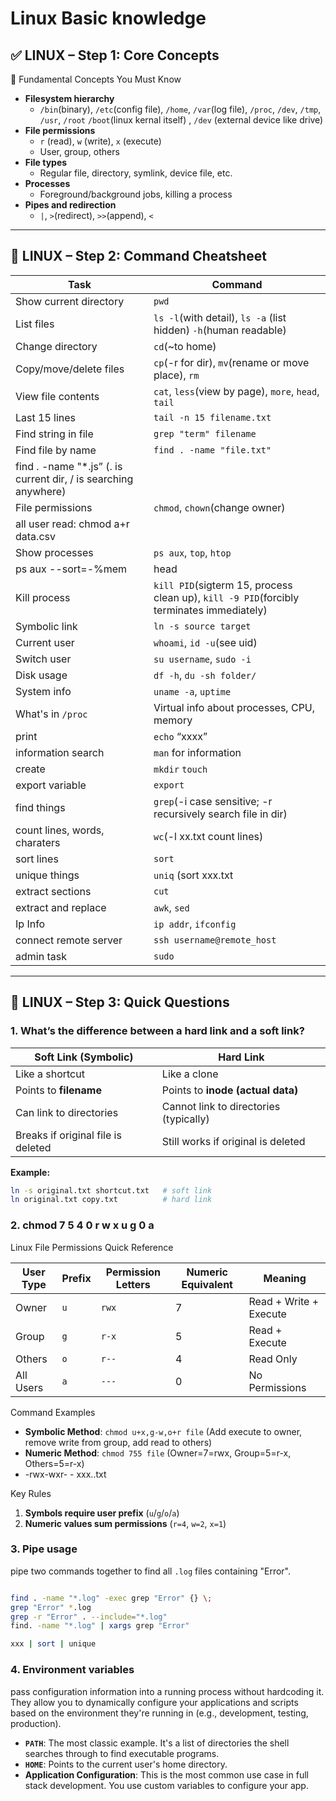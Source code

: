 # Linux Basic knowledge

## ✅ **LINUX – Step 1: Core Concepts**

🧠 Fundamental Concepts You Must Know

- **Filesystem hierarchy**
  - `/bin`(binary), `/etc`(config file), `/home`, `/var`(log file), `/proc`, `/dev`, `/tmp`, `/usr`, `/root` `/boot`(linux kernal itself) , `/dev` (external device like drive)
- **File permissions**
  - `r` (read), `w` (write), `x` (execute)
  - User, group, others
- **File types**
  - Regular file, directory, symlink, device file, etc.
- **Processes**
  - Foreground/background jobs, killing a process
- **Pipes and redirection**
  - `|`, `>`(redirect), `>>`(append), `<`

---

## 🔧 **LINUX – Step 2: Command Cheatsheet**

| Task | Command |
| --- | --- |
| Show current directory | `pwd` |
| List files | `ls -l`(with detail), `ls -a` (list hidden) `-h`(human readable) |
| Change directory | `cd`(~to home) |
| Copy/move/delete files | `cp`(-r for dir), `mv`(rename or move place), `rm` |
| View file contents | `cat`, `less`(view by page), `more`, `head`, `tail` |
| Last 15 lines | `tail -n 15 filename.txt` |
| Find string in file | `grep "term" filename` |
| Find file by name | `find . -name "file.txt"`
find . -name "*.js” (. is current dir, / is searching anywhere) |
| File permissions | `chmod`, `chown`(change owner)
all user read: chmod a+r data.csv |
| Show processes | `ps aux`, `top`, `htop`
ps aux --sort=-%mem | head |
| Kill process | `kill PID`(sigterm 15, process clean up), `kill -9 PID`(forcibly terminates immediately) |
| Symbolic link | `ln -s source target` |
| Current user | `whoami`, `id -u`(see uid) |
| Switch user | `su username`, `sudo -i` |
| Disk usage | `df -h`, `du -sh folder/` |
| System info | `uname -a`, `uptime` |
| What's in `/proc` | Virtual info about processes, CPU, memory |
| print | `echo` “xxxx”  |
| information search | `man` for information |
| create | `mkdir` `touch` |
| export variable | `export` |
| find things | `grep`(-i case sensitive; -r recursively search file in dir)  |
| count lines, words, charaters | `wc`(-l xx.txt count lines) |
| sort lines | `sort` |
| unique things | `uniq` (sort xxx.txt | uniq) |
| extract sections | `cut` |
| extract and replace | `awk`, `sed` |
| Ip Info | `ip addr`, `ifconfig` |
| connect remote server | `ssh username@remote_host` |
| admin task | `sudo` |

---

## 🔧 **LINUX – Step 3: Quick Questions**

### **1. What’s the difference between a hard link and a soft link?**

| Soft Link (Symbolic) | Hard Link |
| --- | --- |
| Like a shortcut | Like a clone |
| Points to **filename** | Points to **inode (actual data)** |
| Can link to directories | Cannot link to directories (typically) |
| Breaks if original file is deleted | Still works if original is deleted |

**Example:**

```bash
ln -s original.txt shortcut.txt   # soft link
ln original.txt copy.txt          # hard link

```

### 2. chmod 7 5 4 0 r w x u g 0 a

Linux File Permissions Quick Reference

| User Type | Prefix | Permission Letters | Numeric Equivalent | Meaning |
| --- | --- | --- | --- | --- |
| Owner | `u` | `rwx` | 7 | Read + Write + Execute |
| Group | `g` | `r-x` | 5 | Read + Execute |
| Others | `o` | `r--` | 4 | Read Only |
| All Users | `a` | `---` | 0 | No Permissions |

Command Examples

- **Symbolic Method**: `chmod u+x,g-w,o+r file`
(Add execute to owner, remove write from group, add read to others)
- **Numeric Method**: `chmod 755 file`
(Owner=7=rwx, Group=5=r-x, Others=5=r-x)
- -rwx-wxr- - xxx..txt

Key Rules

1. **Symbols require user prefix** (`u`/`g`/`o`/`a`)
2. **Numeric values sum permissions** (`r=4`, `w=2`, `x=1`)

### 3. Pipe usage

pipe two commands together to find all `.log` files containing "Error".

```bash

find . -name "*.log" -exec grep "Error" {} \;
grep "Error" *.log
grep -r "Error" . --include="*.log"
find. -name "*.log" | xargs grep "Error"

xxx | sort | unique

```

### 4. Environment variables

pass configuration information into a running process without hardcoding it. They allow you to dynamically configure your applications and scripts based on the environment they're running in (e.g., development, testing, production).

- **`PATH`**: The most classic example. It's a list of directories the shell searches through to find executable programs.
- **`HOME`**: Points to the current user's home directory.
- **Application Configuration**: This is the most common use case in full stack development. You use custom variables to configure your app.
